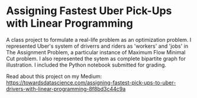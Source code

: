 # Assigning Fastest Uber Pick-Ups with Linear Programming

A class project to formulate a real-life problem as an optimization problem. I represented Uber's system of driverrs and riders as 'workers' and 'jobs' in The Assignment Problem, a particular instance of Maximum Flow Minimal Cut problem. I also represented the sytem as complete bipartite graph for illustration. I included the Python notebook submitted for grading. 

Read about this project on my Medium: https://towardsdatascience.com/assigning-fastest-pick-ups-to-uber-drivers-with-linear-programming-8f8bd3c44c9a

